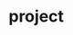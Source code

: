 # project
<!--
RESOURCES
developer.mozilla.org
font awesome icons
Images from unsplash.com

REQUIREMENTS 
1. Create the "package.json" by writing: 'npm init'
2. Install "node-sass" by writing: 'npm install node-sass --save-dev' (in order to save it as a development dependency)
3. Make sure to edit the "section" in the package.json file to provide the sass compiler for instance: "compile:sass": "node-sass sass/main.scss css/style.css -w"

-->